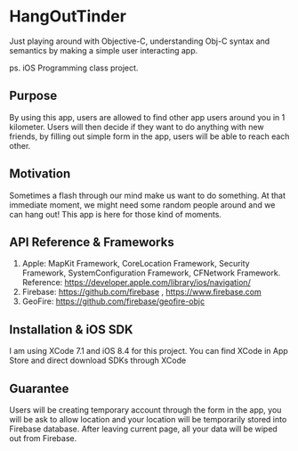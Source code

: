 # HangOutTinder
Just playing around with Objective-C, understanding Obj-C syntax and semantics by making a simple user interacting app.

ps. iOS Programming class project. 

## Purpose 
By using this app, users are allowed to find other app users around you in 1 kilometer. Users will then decide if they want to do anything with new friends, by filling out simple form in the app, users will be able to reach each other.

## Motivation
Sometimes a flash through our mind make us want to do something. At that immediate moment,  we might need some random people around and we can hang out! This app is here for those kind of moments. 

## API Reference & Frameworks
1. Apple: MapKit Framework, CoreLocation Framework, Security Framework, SystemConfiguration Framework, CFNetwork Framework.
	Reference: https://developer.apple.com/library/ios/navigation/
2. Firebase: https://github.com/firebase , https://www.firebase.com
3. GeoFire: https://github.com/firebase/geofire-objc

## Installation & iOS SDK
I am using XCode 7.1 and iOS 8.4 for this project. You can find XCode in App Store and direct download SDKs through XCode

## Guarantee
Users will be creating temporary account through the form in the app, you will be ask to allow location and your location will be temporarily stored into Firebase database. After leaving current page, all your data will be wiped out from Firebase.
